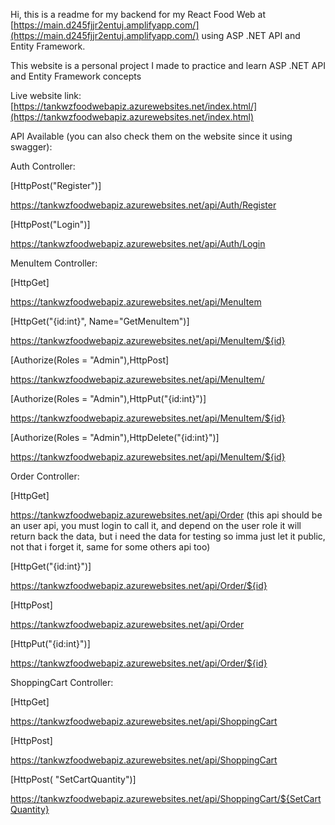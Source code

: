 Hi, this is a readme for my backend for my React Food Web at [https://main.d245fjjr2entuj.amplifyapp.com/](https://main.d245fjjr2entuj.amplifyapp.com/) using ASP .NET API and Entity Framework.

This website is a personal project I made to practice and learn  ASP .NET API and Entity Framework concepts

Live website link: [https://tankwzfoodwebapiz.azurewebsites.net/index.html/](https://tankwzfoodwebapiz.azurewebsites.net/index.html)

API Available (you can also check them on the website since it using swagger):

Auth Controller:

[HttpPost("Register")]

https://tankwzfoodwebapiz.azurewebsites.net/api/Auth/Register

[HttpPost("Login")]

https://tankwzfoodwebapiz.azurewebsites.net/api/Auth/Login


MenuItem Controller:


[HttpGet]

https://tankwzfoodwebapiz.azurewebsites.net/api/MenuItem

[HttpGet("{id:int}", Name="GetMenuItem")]

https://tankwzfoodwebapiz.azurewebsites.net/api/MenuItem/${id}

[Authorize(Roles = "Admin"),HttpPost]

https://tankwzfoodwebapiz.azurewebsites.net/api/MenuItem/

[Authorize(Roles = "Admin"),HttpPut("{id:int}")]

https://tankwzfoodwebapiz.azurewebsites.net/api/MenuItem/${id}

[Authorize(Roles = "Admin"),HttpDelete("{id:int}")]

https://tankwzfoodwebapiz.azurewebsites.net/api/MenuItem/${id}


Order Controller:

[HttpGet]

https://tankwzfoodwebapiz.azurewebsites.net/api/Order (this api should be an user api, you must login to call it, and depend on the user role it will return back the data, but i need the data for testing so imma just let it public, not that i forget it, same for some others api too)

[HttpGet("{id:int}")]

https://tankwzfoodwebapiz.azurewebsites.net/api/Order/${id}

[HttpPost]

https://tankwzfoodwebapiz.azurewebsites.net/api/Order

[HttpPut("{id:int}")]

https://tankwzfoodwebapiz.azurewebsites.net/api/Order/${id}


ShoppingCart Controller:

[HttpGet]

https://tankwzfoodwebapiz.azurewebsites.net/api/ShoppingCart

[HttpPost]

https://tankwzfoodwebapiz.azurewebsites.net/api/ShoppingCart

[HttpPost( "SetCartQuantity")]

https://tankwzfoodwebapiz.azurewebsites.net/api/ShoppingCart/${SetCartQuantity}


